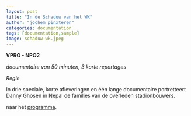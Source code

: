 ```yaml
---
layout: post
title: "In de Schaduw van het WK"
author: "jochem pinxteren"
categories: documentation
tags: [documentation,sample]
image: schaduw-wk.jpeg
---
```


**VPRO - NPO2**

*documentaire van 50 minuten, 3 korte reportages*

*Regie*


In drie speciale, korte afleveringen en één lange documentaire portretteert Danny Ghosen in Nepal de families van de overleden stadionbouwers. 

naar het [programma](https://www.vpro.nl/programmas/in-de-schaduw-van-het-wk.html).
